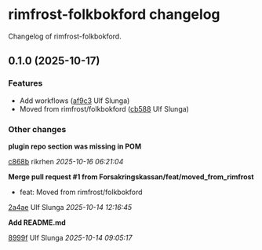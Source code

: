# rimfrost-folkbokford changelog

Changelog of rimfrost-folkbokford.

## 0.1.0 (2025-10-17)

### Features

-  Add workflows ([af9c3](https://github.com/Forsakringskassan/rimfrost-folkbokford/commit/af9c37174bf9758) Ulf Slunga)  
-  Moved from rimfrost/folkbokford ([cb588](https://github.com/Forsakringskassan/rimfrost-folkbokford/commit/cb588ddea38158b) Ulf Slunga)  

### Other changes

**plugin repo section was missing in POM**


[c868b](https://github.com/Forsakringskassan/rimfrost-folkbokford/commit/c868b09ef49e122) rikrhen *2025-10-16 06:21:04*

**Merge pull request #1 from Forsakringskassan/feat/moved_from_rimfrost**

* feat: Moved from rimfrost/folkbokford 

[2a4ae](https://github.com/Forsakringskassan/rimfrost-folkbokford/commit/2a4ae5c80ed95e4) Ulf Slunga *2025-10-14 12:16:45*

**Add README.md**


[8999f](https://github.com/Forsakringskassan/rimfrost-folkbokford/commit/8999f230bc56aed) Ulf Slunga *2025-10-14 09:05:17*


